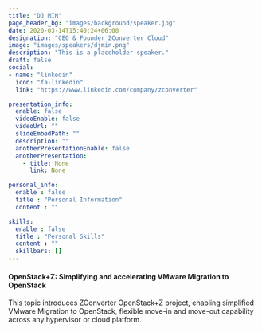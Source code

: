 ```yaml
---
title: "DJ MIN"
page_header_bg: "images/background/speaker.jpg"
date: 2020-03-14T15:40:24+06:00
designation: "CEO & Founder ZConverter Cloud"
image: "images/speakers/djmin.png"
description: "This is a placeholder speaker."
draft: false
social:
- name: "linkedin"
  icon: "fa-linkedin"
  link: "https://www.linkedin.com/company/zconverter"

presentation_info:
  enable: false
  videoEnable: false
  videoUrl: ""
  slideEmbedPath: ""
  description: ""
  anotherPresentationEnable: false
  anotherPresentation:
    - title: None
      link: None

personal_info:
  enable : false
  title : "Personal Information"
  content : ""

skills:
  enable : false
  title : "Personal Skills"
  content : ""
  skillbars: []
---
```


#### OpenStack+Z: Simplifying and accelerating VMware Migration to OpenStack

This topic introduces ZConverter OpenStack+Z project, enabling simplified VMware
Migration to OpenStack, flexible move-in and move-out capability across any hypervisor or
cloud platform.

